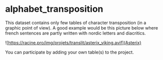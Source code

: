 # alphabet_transposition

This dataset contains only few tables of character transposition (in a graphic point of view). A good example would be this picture below where french sentences are partly written with nordic letters and diacritics.

![https://racine.pro/img/projets/translit/asterix_viking.avif](Asterix)

You can participate by adding your own table(s) to the project.
